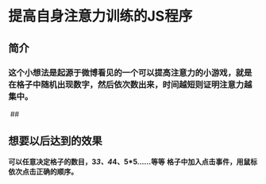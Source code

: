 # 提高自身注意力训练的JS程序 #
## 简介 ##
### 这个小想法是起源于微博看见的一个可以提高注意力的小游戏，就是在格子中随机出现数字，然后依次数出来，时间越短则证明注意力越集中。 #
 ##
## 想要以后达到的效果 ##
**可以任意决定格子的数目，3*3、4*4、5*5……等等**
**格子中加入点击事件，用鼠标依次点击正确的顺序。**
